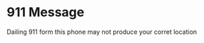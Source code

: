 <html>
<body>

<h1>911 Message</h1>
<p>Dailing 911 form this phone may not produce your corret location</p>

</body>
</html>
